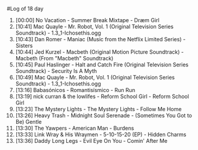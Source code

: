 #Log of 18 day

1. [00:00] No Vacation - Summer Break Mixtape - Dræm Girl
1. [10:41] Mac Quayle - Mr. Robot, Vol. 1 (Original Television Series Soundtrack) - 1.3_1-Ichosethis.ogg
1. [10:43] Dan Romer - Maniac (Music from the Netflix Limited Series) - Sisters
1. [10:44] Jed Kurzel - Macbeth (Original Motion Picture Soundtrack) - Macbeth (From "Macbeth" Soundtrack)
1. [10:45] Paul Haslinger - Halt and Catch Fire (Original Television Series Soundtrack) - Security Is A Myth
1. [10:49] Mac Quayle - Mr. Robot, Vol. 1 (Original Television Series Soundtrack) - 1.3_1-Ichosethis.ogg
1. [13:16] Babasónicos - Romantisísmico - Run Run
1. [13:19] nick curran & the lowlifes - Reform School Girl - Reform School Girl
1. [13:23] The Mystery Lights - The Mystery Lights - Follow Me Home
1. [13:26] Heavy Trash - Midnight Soul Serenade - (Sometimes You Got to Be) Gentle
1. [13:30] The Yawpers - American Man - Burdens
1. [13:33] Link Wray & His Wraymen - 5-10-15-20 (EP) - Hidden Charms
1. [13:36] Daddy Long Legs - Evil Eye On You - Comin' After Me
